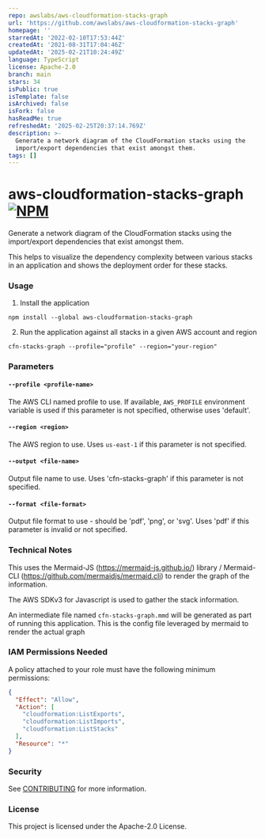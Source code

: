```yaml
---
repo: awslabs/aws-cloudformation-stacks-graph
url: 'https://github.com/awslabs/aws-cloudformation-stacks-graph'
homepage: ''
starredAt: '2022-02-10T17:53:44Z'
createdAt: '2021-08-31T17:04:46Z'
updatedAt: '2025-02-21T10:24:49Z'
language: TypeScript
license: Apache-2.0
branch: main
stars: 34
isPublic: true
isTemplate: false
isArchived: false
isFork: false
hasReadMe: true
refreshedAt: '2025-02-25T20:37:14.769Z'
description: >-
  Generate a network diagram of the CloudFormation stacks using the
  import/export dependencies that exist amongst them.
tags: []
---
```


# aws-cloudformation-stacks-graph [![NPM][npm-image]][npm-url]

Generate a network diagram of the CloudFormation stacks using the import/export dependencies that exist amongst them.

This helps to visualize the dependency complexity between various stacks in an application and shows the deployment order for these stacks.

### Usage

1. Install the application

```shell
npm install --global aws-cloudformation-stacks-graph
```

2. Run the application against all stacks in a given AWS account and region

```shell
cfn-stacks-graph --profile="profile" --region="your-region"
```

### Parameters

#### `--profile <profile-name>`

The AWS CLI named profile to use. If available, `AWS_PROFILE` environment variable is used if this parameter is not specified, otherwise uses 'default'.

#### `--region <region>`

The AWS region to use. Uses `us-east-1` if this parameter is not specified.

#### `--output <file-name>`

Output file name to use. Uses 'cfn-stacks-graph' if this parameter is not specified.

#### `--format <file-format>`

Output file format to use - should be 'pdf', 'png', or 'svg'. Uses 'pdf' if this parameter is invalid or not specified.

### Technical Notes

This uses the Mermaid-JS (https://mermaid-js.github.io/) library /
Mermaid-CLI (https://github.com/mermaidjs/mermaid.cli) to render the graph of the information.

The AWS SDKv3 for Javascript is used to gather the stack information.

An intermediate file named `cfn-stacks-graph.mmd` will be generated as part of running this application. This is the
config file leveraged by mermaid to render the actual graph

### IAM Permissions Needed

A policy attached to your role must have the following minimum permissions:

```json
{
  "Effect": "Allow",
  "Action": [
    "cloudformation:ListExports",
    "cloudformation:ListImports",
    "cloudformation:ListStacks"
  ],
  "Resource": "*"
}
```

### Security

See [CONTRIBUTING](CONTRIBUTING.md#security-issue-notifications) for more information.

### License

This project is licensed under the Apache-2.0 License.

[npm-image]: https://img.shields.io/npm/v/aws-cloudformation-stacks-graph
[npm-url]: https://www.npmjs.com/package/aws-cloudformation-stacks-graph
